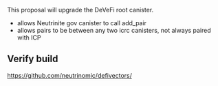 
This proposal will upgrade the DeVeFi root canister.
- allows Neutrinite gov canister to call add_pair
- allows pairs to be between any two icrc canisters, not always paired with ICP

## Verify build

https://github.com/neutrinomic/defivectors/
